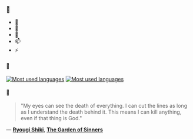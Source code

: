 ### 👋

- 🔭
- 🌱
- 💬
- 📫
- ⚡

#### 🧏

[![Most used languages](https://github-readme-stats-aynah.vercel.app/api/top-langs/?username=aynh&theme=solarized-dark&langs_count=6&layout=compact&hide_title=true)](https://github.com/anuraghazra/github-readme-stats#gh-dark-mode-only)
[![Most used languages](https://github-readme-stats-aynah.vercel.app/api/top-langs/?username=aynh&theme=solarized-light&langs_count=6&layout=compact&hide_title=true)](https://github.com/anuraghazra/github-readme-stats#gh-light-mode-only)

#### 💬

> "My eyes can see the death of everything. I can cut the lines as long as I understand the death behind it. This means I can kill anything, even if that thing is God."

&mdash; [**Ryougi Shiki**](https://myanimelist.net/character.php?q=Ryougi%20Shiki&cat=character), [**The Garden of Sinners**](https://myanimelist.net/search/all?q=The%20Garden%20of%20Sinners&cat=all)
